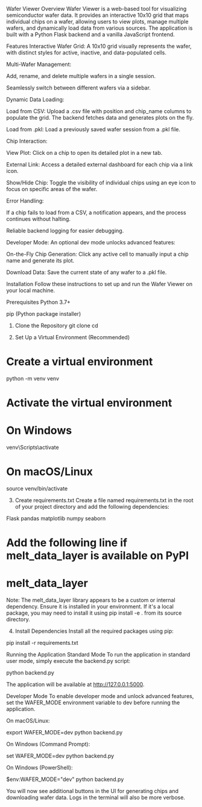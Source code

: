 Wafer Viewer
Overview
Wafer Viewer is a web-based tool for visualizing semiconductor wafer data. It provides an interactive 10x10 grid that maps individual chips on a wafer, allowing users to view plots, manage multiple wafers, and dynamically load data from various sources. The application is built with a Python Flask backend and a vanilla JavaScript frontend.

Features
Interactive Wafer Grid: A 10x10 grid visually represents the wafer, with distinct styles for active, inactive, and data-populated cells.

Multi-Wafer Management:

Add, rename, and delete multiple wafers in a single session.

Seamlessly switch between different wafers via a sidebar.

Dynamic Data Loading:

Load from CSV: Upload a .csv file with position and chip_name columns to populate the grid. The backend fetches data and generates plots on the fly.

Load from .pkl: Load a previously saved wafer session from a .pkl file.

Chip Interaction:

View Plot: Click on a chip to open its detailed plot in a new tab.

External Link: Access a detailed external dashboard for each chip via a link icon.

Show/Hide Chip: Toggle the visibility of individual chips using an eye icon to focus on specific areas of the wafer.

Error Handling:

If a chip fails to load from a CSV, a notification appears, and the process continues without halting.

Reliable backend logging for easier debugging.

Developer Mode: An optional dev mode unlocks advanced features:

On-the-Fly Chip Generation: Click any active cell to manually input a chip name and generate its plot.

Download Data: Save the current state of any wafer to a .pkl file.

Installation
Follow these instructions to set up and run the Wafer Viewer on your local machine.

Prerequisites
Python 3.7+

pip (Python package installer)

1. Clone the Repository
git clone <your-repository-url>
cd <your-repository-directory>

2. Set Up a Virtual Environment (Recommended)
# Create a virtual environment
python -m venv venv

# Activate the virtual environment
# On Windows
venv\Scripts\activate
# On macOS/Linux
source venv/bin/activate

3. Create requirements.txt
Create a file named requirements.txt in the root of your project directory and add the following dependencies:

Flask
pandas
matplotlib
numpy
seaborn
# Add the following line if melt_data_layer is available on PyPI
# melt_data_layer

Note: The melt_data_layer library appears to be a custom or internal dependency. Ensure it is installed in your environment. If it's a local package, you may need to install it using pip install -e . from its source directory.

4. Install Dependencies
Install all the required packages using pip:

pip install -r requirements.txt

Running the Application
Standard Mode
To run the application in standard user mode, simply execute the backend.py script:

python backend.py

The application will be available at http://127.0.0.1:5000.

Developer Mode
To enable developer mode and unlock advanced features, set the WAFER_MODE environment variable to dev before running the application.

On macOS/Linux:

export WAFER_MODE=dev
python backend.py

On Windows (Command Prompt):

set WAFER_MODE=dev
python backend.py

On Windows (PowerShell):

$env:WAFER_MODE="dev"
python backend.py

You will now see additional buttons in the UI for generating chips and downloading wafer data. Logs in the terminal will also be more verbose.